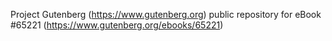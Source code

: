 Project Gutenberg (https://www.gutenberg.org) public repository for
eBook #65221 (https://www.gutenberg.org/ebooks/65221)
